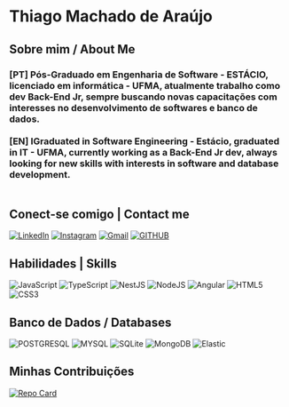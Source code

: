 # Thiago Machado de Araújo

<h2> Sobre mim / About Me</h2>
<h3>
  [PT] Pós-Graduado em Engenharia de Software - ESTÁCIO, licenciado em informática -  UFMA, atualmente trabalho como dev Back-End Jr, sempre buscando novas capacitações com interesses no desenvolvimento de softwares e banco de dados.<br>
  <br>
  [EN] IGraduated in Software Engineering - Estácio, graduated in IT - UFMA, currently working as a Back-End Jr dev, always looking for new skills with interests in software and database development.
  <br><br>
</h3>

## Conect-se comigo | Contact me
[![LinkedIn](https://img.shields.io/badge/linkedin-000?style=for-the-badge&logo=linkedin&logoColor=0E76A8)](https://www.linkedin.com/in/thiago-machado-de-ara%C3%BAjo/)
[![Instagram](https://img.shields.io/badge/instagram-000?style=for-the-badge&logo=instagram)](https://www.instagram.com/byraexpert/)
[![Gmail](https://img.shields.io/badge/Gmail-000?style=for-the-badge&logo=gmail)](mailto:thiagolsmail@gmail.com)
[![GITHUB](https://img.shields.io/badge/GitHub-000?style=for-the-badge&logo=github&logoColor=white)](https://github.com/thiaguinhobyra/)

## Habilidades | Skills

![JavaScript](https://img.shields.io/badge/JavaScript-000?style=for-the-badge&logo=javascript)
![TypeScript](https://img.shields.io/badge/TypeScript-000?style=for-the-badge&logo=typescript)
![NestJS](https://img.shields.io/badge/NestJS-000?style=for-the-badge&logo=nestjs)
![NodeJS](https://img.shields.io/badge/NodeJS-000?style=for-the-badge&logo=node.js)
![Angular](https://img.shields.io/badge/Angular-000?style=for-the-badge&logo=angular&logoColor=C3002F)
![HTML5](https://img.shields.io/badge/HTML5-000?style=for-the-badge&logo=html5)
![CSS3](https://img.shields.io/badge/CSS3-000?style=for-the-badge&logo=css3&logoColor=264CE4)

## Banco de Dados / Databases
![POSTGRESQL](https://img.shields.io/badge/PostgreSQL-336791?style=for-the-badge&logo=postgresql&logoColor=white)
![MYSQL](https://img.shields.io/badge/MySQL-F7F7F7?style=for-the-badge&logo=mysql&logoColor=black)
![SQLite](https://img.shields.io/badge/sqlite-%2307405e.svg?style=for-the-badge&logo=sqlite&logoColor=white)
![MongoDB](https://img.shields.io/badge/MongoDB-%234ea94b.svg?style=for-the-badge&logo=mongodb&logoColor=white)
![Elastic](https://img.shields.io/badge/Elastic-%2307405e.svg?style=for-the-badge&logo=elastic)

## Minhas Contribuições
[![Repo Card](https://github-readme-stats.vercel.app/api/pin/?username=thiaguinhobyra&repo=dio-lab-open-source&bg_color=000&border_color=000&show_icons=true&icon_color=fff&title_color=fff&text_color=fff)](https://github.com/thiaguinhobyra/dio-lab-open-source)

